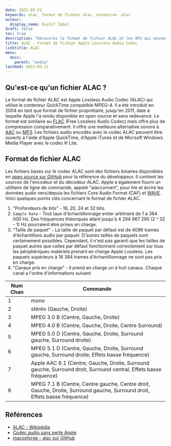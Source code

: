 ```yaml
---
date: 2021-03-21
keywords: alac, format de fichier alac, extension .alac
auteur:
  display_name: Kashif Iqbal
draft: false
toc: true
description: "Découvrez le format de fichier ALAC et les API qui peuvent créer et ouvrir des fichiers ALAC."
title: ALAC - Format de fichier Apple Lossless Audio Codec
linktitle: ALAC
menu:
  docs:
    parent: "audio"
lastmod: 2021-03-21
---
```


## Qu'est-ce qu'un fichier ALAC ?

Le format de fichier ALAC est Apple Lossless Audio Codec (ALAC) qui utilise le conteneur QuickTime compatible MPEG-4. Il a été introduit en 2004 en tant que format de fichier propriétaire, jusqu'en 2011, date à laquelle Apple l'a rendu disponible en open source et sans redevance. Le format est similaire au [FLAC](/fr/audio/flac/) (Free Lossless Audio Codec) mais offre plus de compression comparativement. Il offre une meilleure alternative sonore à [AAC](/fr/audio/aac/) ou [MP3](/fr/audio/mp3/). Les fichiers audio encodés avec le codec ALAC peuvent être ouverts à l'aide d'Apple QuickTime, d'Apple iTunes et de Micrsoft Windows Media Player avec le codec K-Lite.

## Format de fichier ALAC

Les fichiers basés sur le codec ALAC sont des fichiers binaires disponibles en [open source sur GitHub](https://github.com/macosforge/alac) pour la référence du développeur. Il contient les sources de l'encodeur et du décodeur ALAC. Apple a également fourni un utilitaire de ligne de commande, appelé "alacconvert", pour lire et écrire les données audio vers/depuis les fichiers Core Audio Format (CAF) et [WAVE](/fr/audio/wav/). Voici quelques points clés concernant le format de fichier ALAC.

1. "Profondeurs de bits" - 16, 20, 24 et 32 bits.
1. `Sample Rate` - Tout taux d'échantillonnage entier arbitraire de 1 à 384 000 Hz. Des fréquences théoriques allant jusqu'à 4 294 967 295 (2 ^ 32 - 1) Hz pourraient être prises en charge.
1. "Taille de paquet" - La taille de paquet par défaut est de 4096 trames d'échantillons audio par paquet. D'autres tailles de paquets sont certainement possibles. Cependant, il n'est pas garanti que les tailles de paquet autres que celles par défaut fonctionnent correctement sur tous les périphériques matériels prenant en charge Apple Lossless. Les paquets supérieurs à 16 384 trames d'échantillonnage ne sont pas pris en charge.
1. "Canaux pris en charge" - Il prend en charge un à huit canaux. Chaque canal a l'ordre d'informations suivant.

|Num Chan| Commande|
|---|---|
|1 |mono|
|2 |stéréo (Gauche, Droite)|
|3 |MPEG 3.0 B (Centre, Gauche, Droite)|
|4 |MPEG 4.0 B (Centre, Gauche, Droite, Centre Surround)|
|5 |MPEG 5.0 D (Centre, Gauche, Droite, Surround gauche, Surround droite)|
|6 |MPEG 5.1 D (Centre, Gauche, Droite, Surround gauche, Surround droite, Effets basse fréquence)|
|7 |Apple AAC 6.1 (Centre, Gauche, Droite, Surround gauche, Surround droit, Surround central, Effets basse fréquence)|
|8 |MPEG 7.1 B (Centre, Centre gauche, Centre droit, Gauche, Droite, Surround gauche, Surround droit, Effets basse fréquence)|

## Références

* [ALAC - Wikipédia](https://en.wikipedia.org/wiki/Apple_Lossless)
* [Codec audio sans perte Apple](https://macosforge.github.io/alac/)
* [macosforge - alac sur GitHub](https://github.com/macosforge/alac)

